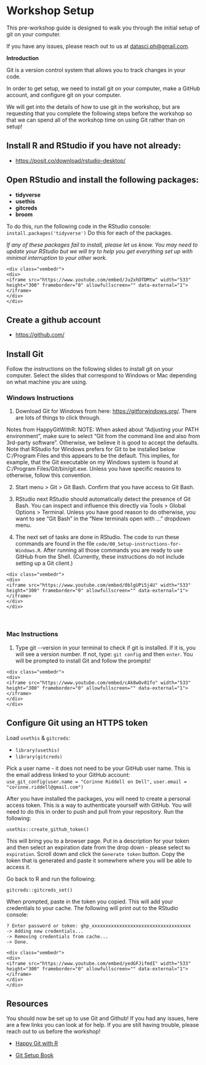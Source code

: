# Workshop Setup



This pre-workshop guide is designed to walk you through the initial setup of git on your computer.  

If you have any issues, please reach out to us at datasci.ph@gmail.com.   

**Introduction**  

Git is a version control system that allows you to track changes in your code.  

In order to get setup, we need to install git on your computer, make a GitHub account, and configure git on your computer.  

We will get into the details of how to use git in the workshop, but are requesting that you complete the following steps before the workshop so that we can spend all of the workshop time on using Git rather than on setup!     

## Install R and RStudio if you have not already: 
- https://posit.co/download/rstudio-desktop/  

## Open RStudio and install the following packages:   

- **tidyverse**
- **usethis**
- **gitcreds**
- **broom**

To do this, run the following code in the RStudio console:
`install.packages('tidyverse')` 
Do this for each of the packages. 

*If any of these packages fail to install, please let us know. You may need to update your RStudio but we will try to help you get everything set up with minimal interruption to your other work.*   



```{=html}
<div class="vembedr">
<div>
<iframe src="https://www.youtube.com/embed/JuZxhOTDMtw" width="533" height="300" frameborder="0" allowfullscreen="" data-external="1"></iframe>
</div>
</div>
```



## Create a github account  
- https://github.com/

## Install Git  

Follow the instructions on the following slides to install git on your computer. Select the slides that correspond to Windows or Mac depending on what machine you are using.  

### Windows Instructions

1) Download Git for Windows from here: https://gitforwindows.org/. There are lots of things to click through. 

Notes from HappyGitWithR:
NOTE: When asked about “Adjusting your PATH environment”, make sure to select “Git from the command line and also from 3rd-party software”. Otherwise, we believe it is good to accept the defaults.
Note that RStudio for Windows prefers for Git to be installed below C:/Program Files and this appears to be the default. This implies, for example, that the Git executable on my Windows system is found at C:/Program Files/Git/bin/git.exe. Unless you have specific reasons to otherwise, follow this convention.

2) Start menu > Git > Git Bash. Confirm that you have access to Git Bash.
 
3) RStudio next
RStudio should automatically detect the presence of Git Bash. You can inspect and influence this directly via Tools > Global Options > Terminal. Unless you have good reason to do otherwise, you want to see “Git Bash” in the “New terminals open with …” dropdown menu.

4) The next set of tasks are done in RStudio. The code to run these commands are found in the file `code/00_Setup-instructions-for-Windows.R`. After running all those commands you are ready to use GitHub from the Shell. (Currently, these instructions do not include setting up a Git client.)


```{=html}
<div class="vembedr">
<div>
<iframe src="https://www.youtube.com/embed/0blgUPi5j4U" width="533" height="300" frameborder="0" allowfullscreen="" data-external="1"></iframe>
</div>
</div>
```


<br> 

### Mac Instructions

1) Type git --version in your terminal to check if git is installed. If it is, you will see a version number. If not, type: 
`git config` and then `enter`. You will be prompted to install Git and follow the prompts! 


```{=html}
<div class="vembedr">
<div>
<iframe src="https://www.youtube.com/embed/cAk8wOv81fo" width="533" height="300" frameborder="0" allowfullscreen="" data-external="1"></iframe>
</div>
</div>
```


## Configure Git using an HTTPS token

Load `usethis` & `gitcreds`:  

- `library(usethis)`
- `library(gitcreds)`

Pick a user name - it does not need to be your GitHub user name. This is the email address linked to your GitHub account:  
`use_git_config(user.name = "Corinne Riddell on Dell",`
               `user.email = "corinne.riddell@gmail.com")`


After you have installed the packages, you will need to create a personal access token. This is a way to authenticate yourself with GitHub. You will need to do this in order to push and pull from your repository.  Run the following:   

`usethis::create_github_token()`   

This will bring you to a browser page. Put in a description for your token and then select an expiration date from the drop down - please select `No expiration`. Scroll down and click the `Generate token` button. Copy the token that is generated and paste it somewhere where you will be able to access it. 

Go back to R and run the following:  

`gitcreds::gitcreds_set()`  
  
When prompted, paste in the token you copied. This will add your credentials to your cache. The following will print out to the RStudio console:    

`? Enter password or token: ghp_xxxxxxxxxxxxxxxxxxxxxxxxxxxxxxxxxxxx`  
`-> Adding new credentials...`  
`-> Removing credentials from cache...`  
`-> Done.`  



```{=html}
<div class="vembedr">
<div>
<iframe src="https://www.youtube.com/embed/yedGFJifmdI" width="533" height="300" frameborder="0" allowfullscreen="" data-external="1"></iframe>
</div>
</div>
```


## Resources 

You should now be set up to use Git and Github! If you had any issues, here are a few links you can look at for help. If you are still having trouble, please reach out to us before the workshop!  

- [Happy Git with R](https://happygitwithr.com/)  

- [Git Setup Book](https://git-scm.com/book/en/v2/Getting-Started-About-Version-ControlLinks)
